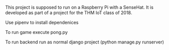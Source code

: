 This project is supposed to run on a Raspberry Pi with a SenseHat.
It is developed as part of a project for the THM IoT class of 2018.

Use pipenv to install dependenices

To run game execute pong.py

To run backend run as normal django project (python manage.py runserver)